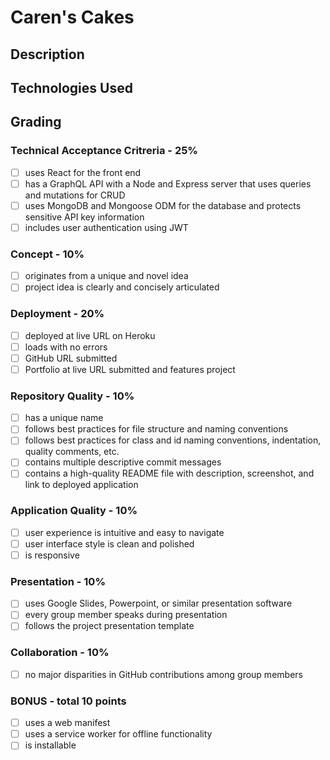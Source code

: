 # Caren's Cakes

## Description

## Technologies Used

## Grading
### Technical Acceptance Critreria - 25%
 - [ ] uses React for the front end
 - [ ] has a GraphQL API with a Node and Express server that uses queries and mutations for CRUD
 - [ ] uses MongoDB and Mongoose ODM for the database and protects sensitive API key information
 - [ ] includes user authentication using JWT

### Concept - 10%
 - [ ] originates from a unique and novel idea
 - [ ] project idea is clearly and concisely articulated

### Deployment - 20%
- [ ] deployed at live URL on Heroku
- [ ] loads with no errors
- [ ] GitHub URL submitted
- [ ] Portfolio at live URL submitted and features project

### Repository Quality - 10%
- [ ] has a unique name
- [ ] follows best practices for file structure and naming conventions
- [ ] follows best practices for class and id naming conventions, indentation, quality comments, etc.
- [ ] contains multiple descriptive commit messages
- [ ] contains a high-quality README file with description, screenshot, and link to deployed application

### Application Quality - 10%
 - [ ] user experience is intuitive and easy to navigate
 - [ ] user interface style is clean and polished
 - [ ] is responsive

### Presentation - 10%
 - [ ] uses Google Slides, Powerpoint, or similar presentation software
 - [ ] every group member speaks during presentation
 - [ ] follows the project presentation template

### Collaboration - 10%
 - [ ] no major disparities in GitHub contributions among group members

### BONUS - total 10 points
 - [ ] uses a web manifest
 - [ ] uses a service worker for offline functionality
 - [ ] is installable